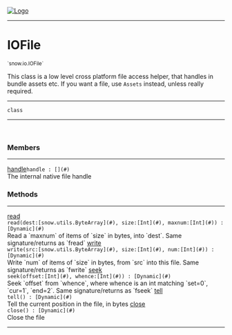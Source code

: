 
[![Logo](../../../images/logo.png)](../../../api/index.html)

---



<h1>IOFile</h1>
<small>`snow.io.IOFile`</small>

This class is a low level cross platform file access helper, that handles in bundle assets etc.
    If you want a file, use `Assets` instead, unless really required.

---

`class`

---

&nbsp;
&nbsp;



<h3>Members</h3> <hr/><span class="member apipage">
                <a name="handle"><a class="lift" href="#handle">handle</a></a><code class="signature apipage">handle : [](#)</code><br/></span>
            <span class="small_desc_flat">The internal native file handle</span>





<h3>Methods</h3> <hr/><span class="method apipage">
            <a name="read"><a class="lift" href="#read">read</a></a> <div class="clear"></div><code class="signature apipage">read(dest:[snow.utils.ByteArray](#)<span></span>, size:[Int](#)<span></span>, maxnum:[Int](#)<span></span>) : [Dynamic](#)</code><br/><span class="small_desc_flat">Read a `maxnum` of items of `size` in bytes, into `dest`. Same signature/returns as `fread`</span>
        </span>
    <span class="method apipage">
            <a name="write"><a class="lift" href="#write">write</a></a> <div class="clear"></div><code class="signature apipage">write(src:[snow.utils.ByteArray](#)<span></span>, size:[Int](#)<span></span>, num:[Int](#)<span></span>) : [Dynamic](#)</code><br/><span class="small_desc_flat">Write `num` of items of `size` in bytes, from `src` into this file. Same signature/returns as `fwrite`</span>
        </span>
    <span class="method apipage">
            <a name="seek"><a class="lift" href="#seek">seek</a></a> <div class="clear"></div><code class="signature apipage">seek(offset:[Int](#)<span></span>, whence:[Int](#)<span></span>) : [Dynamic](#)</code><br/><span class="small_desc_flat">Seek `offset` from `whence`, where whence is an int matching `set=0`, `cur=1`, `end=2`. Same signature/returns as `fseek`</span>
        </span>
    <span class="method apipage">
            <a name="tell"><a class="lift" href="#tell">tell</a></a> <div class="clear"></div><code class="signature apipage">tell() : [Dynamic](#)</code><br/><span class="small_desc_flat">Tell the current position in the file, in bytes</span>
        </span>
    <span class="method apipage">
            <a name="close"><a class="lift" href="#close">close</a></a> <div class="clear"></div><code class="signature apipage">close() : [Dynamic](#)</code><br/><span class="small_desc_flat">Close the file</span>
        </span>
    





---

&nbsp;
&nbsp;
&nbsp;
&nbsp;